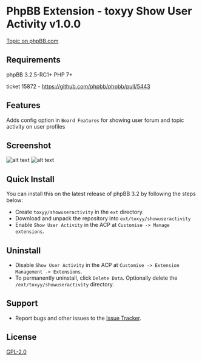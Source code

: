 # PhpBB Extension - toxyy Show User Activity v1.0.0

[Topic on phpBB.com](https://www.phpbb.com/community/viewtopic.php?f=456&t=2491771)

## Requirements

phpBB 3.2.5-RC1+ PHP 7+

ticket 15872 - https://github.com/phpbb/phpbb/pull/5443

## Features

Adds config option in `Board Features` for showing user forum and topic activity on user profiles

## Screenshot

![alt text](https://image.ibb.co/nsxjhq/1mqKC9.png)
![alt text](https://image.ibb.co/cbQvNq/gTS1WM.png)

## Quick Install

You can install this on the latest release of phpBB 3.2 by following the steps below:

* Create `toxyy/showuseractivity` in the `ext` directory.
* Download and unpack the repository into `ext/toxyy/showuseractivity`
* Enable `Show User Activity` in the ACP at `Customise -> Manage extensions`.

## Uninstall

* Disable `Show User Activity` in the ACP at `Customise -> Extension Management -> Extensions`.
* To permanently uninstall, click `Delete Data`. Optionally delete the `/ext/toxyy/showuseractivity` directory.

## Support

* Report bugs and other issues to the [Issue Tracker](https://github.com/toxyy/showuseractivity/issues).

## License

[GPL-2.0](license.txt)
